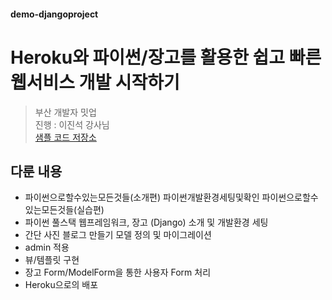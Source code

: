 #### demo-djangoproject

# Heroku와 파이썬/장고를 활용한 쉽고 빠른 웹서비스 개발 시작하기
>  부산 개발자 밋업 \
>  진행 : 이진석 강사님 \
> [샘플 코드 저장소](https://github.com/allieus/demo-pusan-20190706-django)


## 다룬 내용
- 파이썬으로할수있는모든것들(소개편) 파이썬개발환경세팅및확인 파이썬으로할수있는모든것들(실습편)
- 파이썬 풀스택 웹프레임워크, 장고 (Django) 소개 및 개발환경 세팅
- 간단 사진 블로그 만들기 모델 정의 및 마이그레이션
- admin 적용
- 뷰/템플릿 구현
- 장고 Form/ModelForm을 통한 사용자 Form 처리
- Heroku으로의 배포

